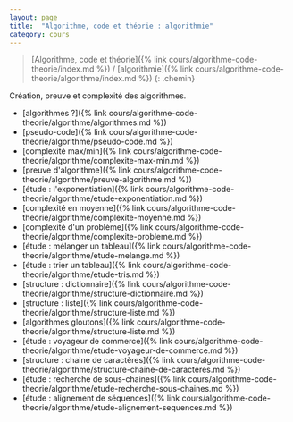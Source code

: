 ```yaml
---
layout: page
title:  "Algorithme, code et théorie : algorithmie"
category: cours
---
```


> [Algorithme, code et théorie]({% link cours/algorithme-code-theorie/index.md %}) / [algorithmie]({% link cours/algorithme-code-theorie/algorithme/index.md %})
{: .chemin}

Création, preuve et complexité des algorithmes.

* [algorithmes ?]({% link cours/algorithme-code-theorie/algorithme/algorithmes.md %})
* [pseudo-code]({% link cours/algorithme-code-theorie/algorithme/pseudo-code.md %})
* [complexité max/min]({% link cours/algorithme-code-theorie/algorithme/complexite-max-min.md %})
* [preuve d'algorithme]({% link cours/algorithme-code-theorie/algorithme/preuve-algorithme.md %})
* [étude : l'exponentiation]({% link cours/algorithme-code-theorie/algorithme/etude-exponentiation.md %})
* [complexité en moyenne]({% link cours/algorithme-code-theorie/algorithme/complexite-moyenne.md %})
* [complexité d'un problème]({% link cours/algorithme-code-theorie/algorithme/complexite-probleme.md %})
* [étude : mélanger un tableau]({% link cours/algorithme-code-theorie/algorithme/etude-melange.md %})
* [étude : trier un tableau]({% link cours/algorithme-code-theorie/algorithme/etude-tris.md %})
* [structure : dictionnaire]({% link cours/algorithme-code-theorie/algorithme/structure-dictionnaire.md %})
* [structure : liste]({% link cours/algorithme-code-theorie/algorithme/structure-liste.md %})
* [algorithmes gloutons]({% link cours/algorithme-code-theorie/algorithme/structure-liste.md %})
* [étude : voyageur de commerce]({% link cours/algorithme-code-theorie/algorithme/etude-voyageur-de-commerce.md %})
* [structure : chaine de caractères]({% link cours/algorithme-code-theorie/algorithme/structure-chaine-de-caracteres.md %})
* [étude : recherche de sous-chaines]({% link cours/algorithme-code-theorie/algorithme/etude-recherche-sous-chaines.md %})
* [étude : alignement de séquences]({% link cours/algorithme-code-theorie/algorithme/etude-alignement-sequences.md %})
